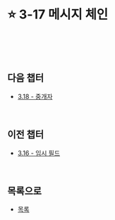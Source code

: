 # :star: 3-17 메시지 체인

<br>

<br>

<br>

## 다음 챕터

- [3.18 - 중개자](https://github.com/Esoolgnah/Summary_of_Refactoring_2nd_Edition/blob/main/Notes/03_코드에서_나는_악취/03_18_중개자.md)

<br>

## 이전 챕터

- [3.16 - 임시 필드](https://github.com/Esoolgnah/Summary_of_Refactoring_2nd_Edition/blob/main/Notes/03_코드에서_나는_악취/03_16_임시_필드.md)

<br>

## 목록으로

- [목록](https://github.com/Esoolgnah/Summary_of_Refactoring_2nd_Edition/blob/main/Notes/03_코드에서_나는_악취/03_00_코드에서_나는_악취.md)
